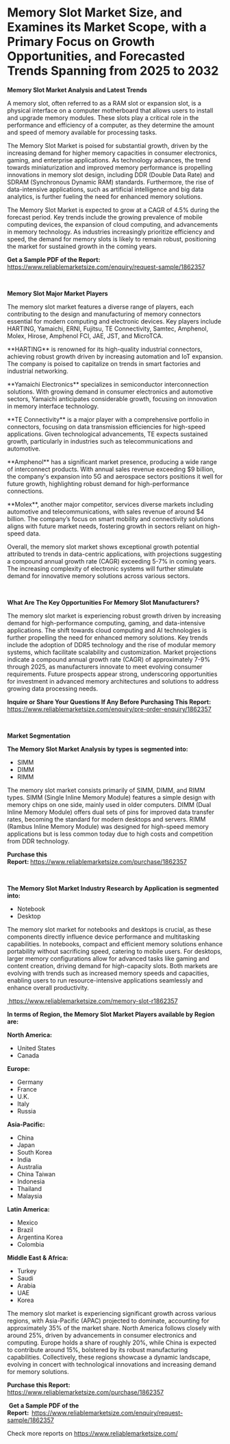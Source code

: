 <p><h1>Memory Slot Market Size, and Examines its Market Scope, with a Primary Focus on Growth Opportunities, and Forecasted Trends Spanning from 2025 to 2032</h1></p><p><strong>Memory Slot Market Analysis and Latest Trends</strong></p>
<p><p>A memory slot, often referred to as a RAM slot or expansion slot, is a physical interface on a computer motherboard that allows users to install and upgrade memory modules. These slots play a critical role in the performance and efficiency of a computer, as they determine the amount and speed of memory available for processing tasks.</p><p>The Memory Slot Market is poised for substantial growth, driven by the increasing demand for higher memory capacities in consumer electronics, gaming, and enterprise applications. As technology advances, the trend towards miniaturization and improved memory performance is propelling innovations in memory slot design, including DDR (Double Data Rate) and SDRAM (Synchronous Dynamic RAM) standards. Furthermore, the rise of data-intensive applications, such as artificial intelligence and big data analytics, is further fueling the need for enhanced memory solutions.</p><p>The Memory Slot Market is expected to grow at a CAGR of 4.5% during the forecast period. Key trends include the growing prevalence of mobile computing devices, the expansion of cloud computing, and advancements in memory technology. As industries increasingly prioritize efficiency and speed, the demand for memory slots is likely to remain robust, positioning the market for sustained growth in the coming years.</p></p>
<p><strong>Get a Sample PDF of the Report:&nbsp;</strong> <a href="https://www.reliablemarketsize.com/enquiry/request-sample/1862357?utm_campaign=2005&utm_medium=2&utm_source=Github&utm_content=ia&utm_term=12022025&utm_id=memory-slot">https://www.reliablemarketsize.com/enquiry/request-sample/1862357</a></p>
<p>&nbsp;</p>
<p><strong>Memory Slot Major Market Players</strong></p>
<p><p>The memory slot market features a diverse range of players, each contributing to the design and manufacturing of memory connectors essential for modern computing and electronic devices. Key players include HARTING, Yamaichi, ERNI, Fujitsu, TE Connectivity, Samtec, Amphenol, Molex, Hirose, Amphenol FCI, JAE, JST, and MicroTCA.</p><p>**HARTING** is renowned for its high-quality industrial connectors, achieving robust growth driven by increasing automation and IoT expansion. The company is poised to capitalize on trends in smart factories and industrial networking.</p><p>**Yamaichi Electronics** specializes in semiconductor interconnection solutions. With growing demand in consumer electronics and automotive sectors, Yamaichi anticipates considerable growth, focusing on innovation in memory interface technology.</p><p>**TE Connectivity** is a major player with a comprehensive portfolio in connectors, focusing on data transmission efficiencies for high-speed applications. Given technological advancements, TE expects sustained growth, particularly in industries such as telecommunications and automotive.</p><p>**Amphenol** has a significant market presence, producing a wide range of interconnect products. With annual sales revenue exceeding $9 billion, the company's expansion into 5G and aerospace sectors positions it well for future growth, highlighting robust demand for high-performance connections.</p><p>**Molex**, another major competitor, services diverse markets including automotive and telecommunications, with sales revenue of around $4 billion. The company’s focus on smart mobility and connectivity solutions aligns with future market needs, fostering growth in sectors reliant on high-speed data.</p><p>Overall, the memory slot market shows exceptional growth potential attributed to trends in data-centric applications, with projections suggesting a compound annual growth rate (CAGR) exceeding 5-7% in coming years. The increasing complexity of electronic systems will further stimulate demand for innovative memory solutions across various sectors.</p></p>
<p>&nbsp;</p>
<p><strong>What Are The Key Opportunities For Memory Slot Manufacturers?</strong></p>
<p><p>The memory slot market is experiencing robust growth driven by increasing demand for high-performance computing, gaming, and data-intensive applications. The shift towards cloud computing and AI technologies is further propelling the need for enhanced memory solutions. Key trends include the adoption of DDR5 technology and the rise of modular memory systems, which facilitate scalability and customization. Market projections indicate a compound annual growth rate (CAGR) of approximately 7-9% through 2025, as manufacturers innovate to meet evolving consumer requirements. Future prospects appear strong, underscoring opportunities for investment in advanced memory architectures and solutions to address growing data processing needs.</p></p>
<p><strong>Inquire or Share Your Questions If Any Before Purchasing This Report:</strong> <a href="https://www.reliablemarketsize.com/enquiry/pre-order-enquiry/1862357?utm_campaign=2005&utm_medium=2&utm_source=Github&utm_content=ia&utm_term=12022025&utm_id=memory-slot">https://www.reliablemarketsize.com/enquiry/pre-order-enquiry/1862357</a></p>
<p>&nbsp;</p>
<p><strong>Market Segmentation</strong></p>
<p><strong>The Memory Slot Market Analysis by types is segmented into:</strong></p>
<p><ul><li>SIMM</li><li>DIMM</li><li>RIMM</li></ul></p>
<p><p>The memory slot market consists primarily of SIMM, DIMM, and RIMM types. SIMM (Single Inline Memory Module) features a simple design with memory chips on one side, mainly used in older computers. DIMM (Dual Inline Memory Module) offers dual sets of pins for improved data transfer rates, becoming the standard for modern desktops and servers. RIMM (Rambus Inline Memory Module) was designed for high-speed memory applications but is less common today due to high costs and competition from DDR technology.</p></p>
<p><strong>Purchase this Report:&nbsp;</strong><a href="https://www.reliablemarketsize.com/purchase/1862357?utm_campaign=2005&utm_medium=2&utm_source=Github&utm_content=ia&utm_term=12022025&utm_id=memory-slot">https://www.reliablemarketsize.com/purchase/1862357</a></p>
<p>&nbsp;</p>
<p><strong>The Memory Slot Market Industry Research by Application is segmented into:</strong></p>
<p><ul><li>Notebook</li><li>Desktop</li></ul></p>
<p><p>The memory slot market for notebooks and desktops is crucial, as these components directly influence device performance and multitasking capabilities. In notebooks, compact and efficient memory solutions enhance portability without sacrificing speed, catering to mobile users. For desktops, larger memory configurations allow for advanced tasks like gaming and content creation, driving demand for high-capacity slots. Both markets are evolving with trends such as increased memory speeds and capacities, enabling users to run resource-intensive applications seamlessly and enhance overall productivity.</p></p>
<p><a href="https://www.reliablemarketsize.com/memory-slot-r1862357?utm_campaign=2005&utm_medium=2&utm_source=Github&utm_content=ia&utm_term=12022025&utm_id=memory-slot">&nbsp;https://www.reliablemarketsize.com/memory-slot-r1862357</a></p>
<p><strong>In terms of Region, the Memory Slot Market Players available by Region are:</strong></p>
<p>
    <p> <strong> North America: </strong>
        <ul>
            <li>United States</li>
            <li>Canada</li>
        </ul>
        </p> 
    <p> <strong> Europe: </strong>
        <ul>
            <li>Germany</li>
            <li>France</li>
            <li>U.K.</li>
            <li>Italy</li>
            <li>Russia</li>
        </ul>
        </p> 
    <p> <strong> Asia-Pacific: </strong>
        <ul>
            <li>China</li>
            <li>Japan</li>
            <li>South Korea</li>
            <li>India</li>
            <li>Australia</li>
            <li>China Taiwan</li>
            <li>Indonesia</li>
            <li>Thailand</li>
            <li>Malaysia</li>
        </ul>
        </p> 
    <p> <strong> Latin America: </strong>
        <ul>
            <li>Mexico</li>
            <li>Brazil</li>
            <li>Argentina Korea</li>
            <li>Colombia</li>
        </ul>
        </p> 
    <p> <strong> Middle East & Africa: </strong>
        <ul>
            <li>Turkey</li>
            <li>Saudi</li>
            <li>Arabia</li>
            <li>UAE</li>
            <li>Korea</li>
        </ul>
    </p>
    </p>
<p><p>The memory slot market is experiencing significant growth across various regions, with Asia-Pacific (APAC) projected to dominate, accounting for approximately 35% of the market share. North America follows closely with around 25%, driven by advancements in consumer electronics and computing. Europe holds a share of roughly 20%, while China is expected to contribute around 15%, bolstered by its robust manufacturing capabilities. Collectively, these regions showcase a dynamic landscape, evolving in concert with technological innovations and increasing demand for memory solutions.</p></p>
<p><strong>Purchase this Report: </strong><a href="https://www.reliablemarketsize.com/purchase/1862357?utm_campaign=2005&utm_medium=2&utm_source=Github&utm_content=ia&utm_term=12022025&utm_id=memory-slot">https://www.reliablemarketsize.com/purchase/1862357</a></p>
<p>&nbsp;<strong>Get a Sample PDF of the Report:&nbsp;&nbsp;</strong><a href="https://www.reliablemarketsize.com/enquiry/request-sample/1862357?utm_campaign=2005&utm_medium=2&utm_source=Github&utm_content=ia&utm_term=12022025&utm_id=memory-slot">https://www.reliablemarketsize.com/enquiry/request-sample/1862357</a></p>
<p><strong></strong></p>
<p>Check more reports on <a href="https://www.reliablemarketsize.com/?utm_campaign=2005&utm_medium=2&utm_source=Github&utm_content=ia&utm_term=12022025&utm_id=memory-slot">https://www.reliablemarketsize.com/</a></p>